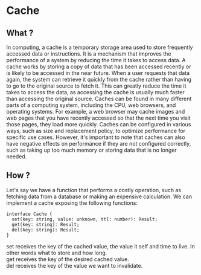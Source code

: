 # Cache

## What ?
In computing, a cache is a temporary storage area used to store frequently accessed data or instructions. It is a mechanism that improves the performance of a system by reducing the time it takes to access data.
A cache works by storing a copy of data that has been accessed recently or is likely to be accessed in the near future. When a user requests that data again, the system can retrieve it quickly from the cache rather than having to go to the original source to fetch it. This can greatly reduce the time it takes to access the data, as accessing the cache is usually much faster than accessing the original source.
Caches can be found in many different parts of a computing system, including the CPU, web browsers, and operating systems. For example, a web browser may cache images and web pages that you have recently accessed so that the next time you visit those pages, they load more quickly.
Caches can be configured in various ways, such as size and replacement policy, to optimize performance for specific use cases. However, it's important to note that caches can also have negative effects on performance if they are not configured correctly, such as taking up too much memory or storing data that is no longer needed.
## How ?
Let's say we have a function that performs a costly operation, such as fetching data from a database or making an expensive calculation. 
We can implement a cache exposing the following functions:
```
interface Cache {
  set(key: string, value: unknown, ttl: number): Result;
  get(key: string): Result;
  del(key: string): Result;
}
```
set receives the key of the cached value, the value it self and time to live. In other words what to store and how long.  
get receives the key of the desired cached value.  
del receives the key of the value we want to invalidate.  
